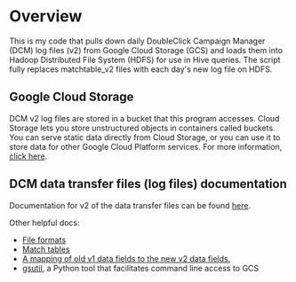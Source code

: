 # Overview
This is my code that pulls down daily DoubleClick Campaign Manager (DCM) log files (v2) from Google Cloud Storage (GCS) and loads them into Hadoop Distributed File System (HDFS) for use in Hive queries. The script fully replaces matchtable_v2 files with each day's new log file on HDFS.

## Google Cloud Storage
DCM v2 log files are stored in a bucket that this program accesses. Cloud Storage lets you store unstructured objects in containers called buckets. You can serve static data directly from Cloud Storage, or you can use it to store data for other Google Cloud Platform services. For more information, [click here](https://console.cloud.google.com/storage/browser).

## DCM data transfer files (log files) documentation
Documentation for v2 of the data transfer files can be found [here](https://developers.google.com/doubleclick-advertisers/udt/overview).

Other helpful docs:
* [File formats](https://developers.google.com/doubleclick-advertisers/udt/reference/v1/file-format)
* [Match tables](https://developers.google.com/doubleclick-advertisers/udt/reference/v1/match-tables)
* [A mapping of old v1 data fields to the new v2 data fields.](https://developers.google.com/doubleclick-advertisers/udt/migrating)
* [gsutil](https://cloud.google.com/storage/docs/gsutil), a Python tool that facilitates command line access to GCS